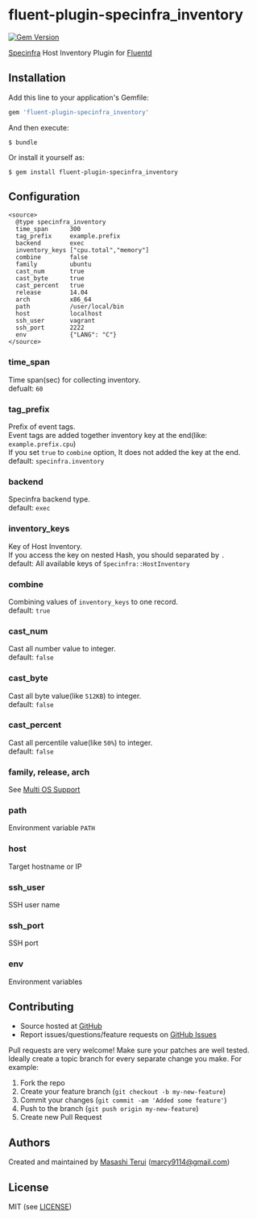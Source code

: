 # fluent-plugin-specinfra_inventory
[![Gem Version](https://badge.fury.io/rb/fluent-plugin-specinfra_inventory.svg)](http://badge.fury.io/rb/fluent-plugin-specinfra_inventory)

[Specinfra](https://github.com/serverspec/specinfra) Host Inventory Plugin for [Fluentd](http://github.com/fluent/fluentd)

## Installation

Add this line to your application's Gemfile:

```ruby
gem 'fluent-plugin-specinfra_inventory'
```

And then execute:

    $ bundle

Or install it yourself as:

    $ gem install fluent-plugin-specinfra_inventory

## Configuration

```
<source>
  @type specinfra_inventory
  time_span      300
  tag_prefix     example.prefix
  backend        exec
  inventory_keys ["cpu.total","memory"]
  combine        false
  family         ubuntu
  cast_num       true
  cast_byte      true
  cast_percent   true
  release        14.04
  arch           x86_64
  path           /user/local/bin
  host           localhost
  ssh_user       vagrant
  ssh_port       2222
  env            {"LANG": "C"}
</source>
```

### time_span
Time span(sec) for collecting inventory.  
defualt: `60`

### tag_prefix
Prefix of event tags.  
Event tags are added together inventory key at the end(like: `example.prefix.cpu`)  
If you set `true` to `combine` option, It does not added the key at the end.  
default: `specinfra.inventory`

### backend
Specinfra backend type.  
default: `exec`

### inventory_keys
Key of Host Inventory.  
If you access the key on nested Hash, you should separated by `.`  
default: All available keys of `Specinfra::HostInventory`  

### combine
Combining values of `inventory_keys` to one record.  
default: `true`

### cast_num
Cast all number value to integer.  
default: `false`

### cast_byte
Cast all byte value(like `512KB`) to integer.  
default: `false`

### cast_percent
Cast all percentile value(like `50%`) to integer.  
default: `false`

### family, release, arch
See [Multi OS Support](http://serverspec.org/tutorial.html)

### path
Environment variable `PATH`

### host
Target hostname or IP

### ssh_user
SSH user name

### ssh_port
SSH port

### env
Environment variables

## Contributing

* Source hosted at [GitHub][repo]
* Report issues/questions/feature requests on [GitHub Issues][issues]

Pull requests are very welcome! Make sure your patches are well tested.
Ideally create a topic branch for every separate change you make. For
example:

1. Fork the repo
2. Create your feature branch (`git checkout -b my-new-feature`)
3. Commit your changes (`git commit -am 'Added some feature'`)
4. Push to the branch (`git push origin my-new-feature`)
5. Create new Pull Request

## Authors

Created and maintained by [Masashi Terui][author] (<marcy9114@gmail.com>)

## License

MIT (see [LICENSE][license])

[author]:           https://github.com/marcy-terui
[issues]:           https://github.com/marcy-terui/fluent-plugin-specinfra_inventory/issues
[license]:          https://github.com/marcy-terui/fluent-plugin-specinfra_inventory/blob/master/LICENSE.txt
[repo]:             https://github.com/marcy-terui/fluent-plugin-specinfra_inventory
